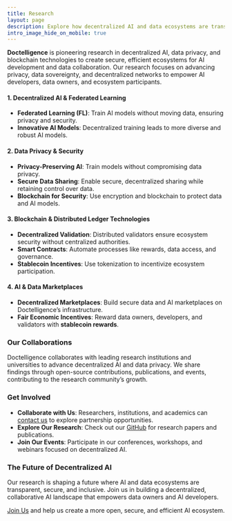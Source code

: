 ```yaml
---
title: Research  
layout: page  
description: Explore how decentralized AI and data ecosystems are transforming industries through Doctelligence’s research.  
intro_image_hide_on_mobile: true  
---
```


**Doctelligence** is pioneering research in decentralized AI, data privacy, and blockchain technologies to create secure, efficient ecosystems for AI development and data collaboration. Our research focuses on advancing privacy, data sovereignty, and decentralized networks to empower AI developers, data owners, and ecosystem participants.

#### 1. **Decentralized AI & Federated Learning**
- **Federated Learning (FL)**: Train AI models without moving data, ensuring privacy and security.
- **Innovative AI Models**: Decentralized training leads to more diverse and robust AI models.

#### 2. **Data Privacy & Security**
- **Privacy-Preserving AI**: Train models without compromising data privacy.
- **Secure Data Sharing**: Enable secure, decentralized sharing while retaining control over data.
- **Blockchain for Security**: Use encryption and blockchain to protect data and AI models.

#### 3. **Blockchain & Distributed Ledger Technologies**
- **Decentralized Validation**: Distributed validators ensure ecosystem security without centralized authorities.
- **Smart Contracts**: Automate processes like rewards, data access, and governance.
- **Stablecoin Incentives**: Use tokenization to incentivize ecosystem participation.

#### 4. **AI & Data Marketplaces**
- **Decentralized Marketplaces**: Build secure data and AI marketplaces on Doctelligence’s infrastructure.
- **Fair Economic Incentives**: Reward data owners, developers, and validators with **stablecoin rewards**.

### Our Collaborations

Doctelligence collaborates with leading research institutions and universities to advance decentralized AI and data privacy. We share findings through open-source contributions, publications, and events, contributing to the research community’s growth.

### Get Involved

- **Collaborate with Us**: Researchers, institutions, and academics can [contact us](https://doctelligence.github.io/contact/) to explore partnership opportunities.
- **Explore Our Research**: Check out our [GitHub](https://github.com/Doctelligence) for research papers and publications.
- **Join Our Events**: Participate in our conferences, workshops, and webinars focused on decentralized AI.

### The Future of Decentralized AI

Our research is shaping a future where AI and data ecosystems are transparent, secure, and inclusive. Join us in building a decentralized, collaborative AI landscape that empowers data owners and AI developers.

[Join Us](https://doctelligence.github.io/contact/) and help us create a more open, secure, and efficient AI ecosystem.
